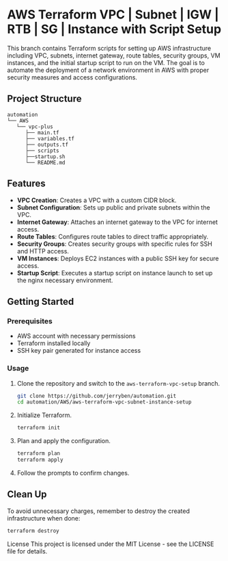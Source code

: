 # AWS Terraform VPC | Subnet | IGW | RTB | SG | Instance with Script Setup

This branch contains Terraform scripts for setting up AWS infrastructure including VPC, subnets, internet gateway, route tables, security groups, VM instances, and the initial startup script to run on the VM. The goal is to automate the deployment of a network environment in AWS with proper security measures and access configurations.

## Project Structure
```
automation
└── AWS
   └── vpc-plus
      ├── main.tf
      ├── variables.tf
      ├── outputs.tf
      ├── scripts
      ├──startup.sh
      └── README.md
```

## Features

- **VPC Creation**: Creates a VPC with a custom CIDR block.
- **Subnet Configuration**: Sets up public and private subnets within the VPC.
- **Internet Gateway**: Attaches an internet gateway to the VPC for internet access.
- **Route Tables**: Configures route tables to direct traffic appropriately.
- **Security Groups**: Creates security groups with specific rules for SSH and HTTP access.
- **VM Instances**: Deploys EC2 instances with a public SSH key for secure access.
- **Startup Script**: Executes a startup script on instance launch to set up the nginx necessary environment.

## Getting Started

### Prerequisites

- AWS account with necessary permissions
- Terraform installed locally
- SSH key pair generated for instance access

### Usage

1. Clone the repository and switch to the `aws-terraform-vpc-setup` branch.

   ```bash
   git clone https://github.com/jerryben/automation.git
   cd automation/AWS/aws-terraform-vpc-subnet-instance-setup
   ```

2. Initialize Terraform.

   ```bash
   terraform init
   ```

3. Plan and apply the configuration.

   ```bash
   terraform plan
   terraform apply
   ```

4. Follow the prompts to confirm changes.

## Clean Up

To avoid unnecessary charges, remember to destroy the created infrastructure when done:

```bash
terraform destroy
```
License
This project is licensed under the MIT License - see the LICENSE file for details.

